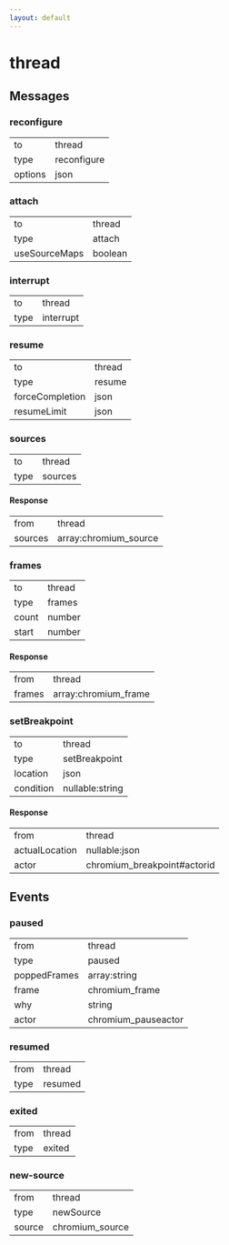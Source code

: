 ```yaml
---
layout: default
---
```


# thread #

## Messages ##

### reconfigure ###

<table>

<tr>
<td>to</td>
<td>thread</td>
</tr>

<tr>
<td>type</td>
<td>reconfigure</td>
</tr>

<tr>
<td>options</td>
<td>json</td>
</tr>

</table>

### attach ###

<table>

<tr>
<td>to</td>
<td>thread</td>
</tr>

<tr>
<td>type</td>
<td>attach</td>
</tr>

<tr>
<td>useSourceMaps</td>
<td>boolean</td>
</tr>

</table>

### interrupt ###

<table>

<tr>
<td>to</td>
<td>thread</td>
</tr>

<tr>
<td>type</td>
<td>interrupt</td>
</tr>

</table>

### resume ###

<table>

<tr>
<td>to</td>
<td>thread</td>
</tr>

<tr>
<td>type</td>
<td>resume</td>
</tr>

<tr>
<td>forceCompletion</td>
<td>json</td>
</tr>

<tr>
<td>resumeLimit</td>
<td>json</td>
</tr>

</table>

### sources ###

<table>

<tr>
<td>to</td>
<td>thread</td>
</tr>

<tr>
<td>type</td>
<td>sources</td>
</tr>

</table>

#### Response ####

<table>

<tr>
<td>from</td>
<td>thread</td>
</tr>

<tr>
<td>sources</td>
<td>array:chromium_source</td>
</tr>

</table>

### frames ###

<table>

<tr>
<td>to</td>
<td>thread</td>
</tr>

<tr>
<td>type</td>
<td>frames</td>
</tr>

<tr>
<td>count</td>
<td>number</td>
</tr>

<tr>
<td>start</td>
<td>number</td>
</tr>

</table>

#### Response ####

<table>

<tr>
<td>from</td>
<td>thread</td>
</tr>

<tr>
<td>frames</td>
<td>array:chromium_frame</td>
</tr>

</table>

### setBreakpoint ###

<table>

<tr>
<td>to</td>
<td>thread</td>
</tr>

<tr>
<td>type</td>
<td>setBreakpoint</td>
</tr>

<tr>
<td>location</td>
<td>json</td>
</tr>

<tr>
<td>condition</td>
<td>nullable:string</td>
</tr>

</table>

#### Response ####

<table>

<tr>
<td>from</td>
<td>thread</td>
</tr>

<tr>
<td>actualLocation</td>
<td>nullable:json</td>
</tr>

<tr>
<td>actor</td>
<td>chromium_breakpoint#actorid</td>
</tr>

</table>

## Events ##

### paused ###

<table>

<tr>
<td>from</td>
<td>thread</td>
</tr>

<tr>
<td>type</td>
<td>paused</td>
</tr>

<tr>
<td>poppedFrames</td>
<td>array:string</td>
</tr>

<tr>
<td>frame</td>
<td>chromium_frame</td>
</tr>

<tr>
<td>why</td>
<td>string</td>
</tr>

<tr>
<td>actor</td>
<td>chromium_pauseactor</td>
</tr>

</table>

### resumed ###

<table>

<tr>
<td>from</td>
<td>thread</td>
</tr>

<tr>
<td>type</td>
<td>resumed</td>
</tr>

</table>

### exited ###

<table>

<tr>
<td>from</td>
<td>thread</td>
</tr>

<tr>
<td>type</td>
<td>exited</td>
</tr>

</table>

### new-source ###

<table>

<tr>
<td>from</td>
<td>thread</td>
</tr>

<tr>
<td>type</td>
<td>newSource</td>
</tr>

<tr>
<td>source</td>
<td>chromium_source</td>
</tr>

</table>
